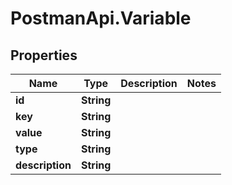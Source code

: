 # PostmanApi.Variable

## Properties

Name | Type | Description | Notes
------------ | ------------- | ------------- | -------------
**id** | **String** |  | 
**key** | **String** |  | 
**value** | **String** |  | 
**type** | **String** |  | 
**description** | **String** |  | 


